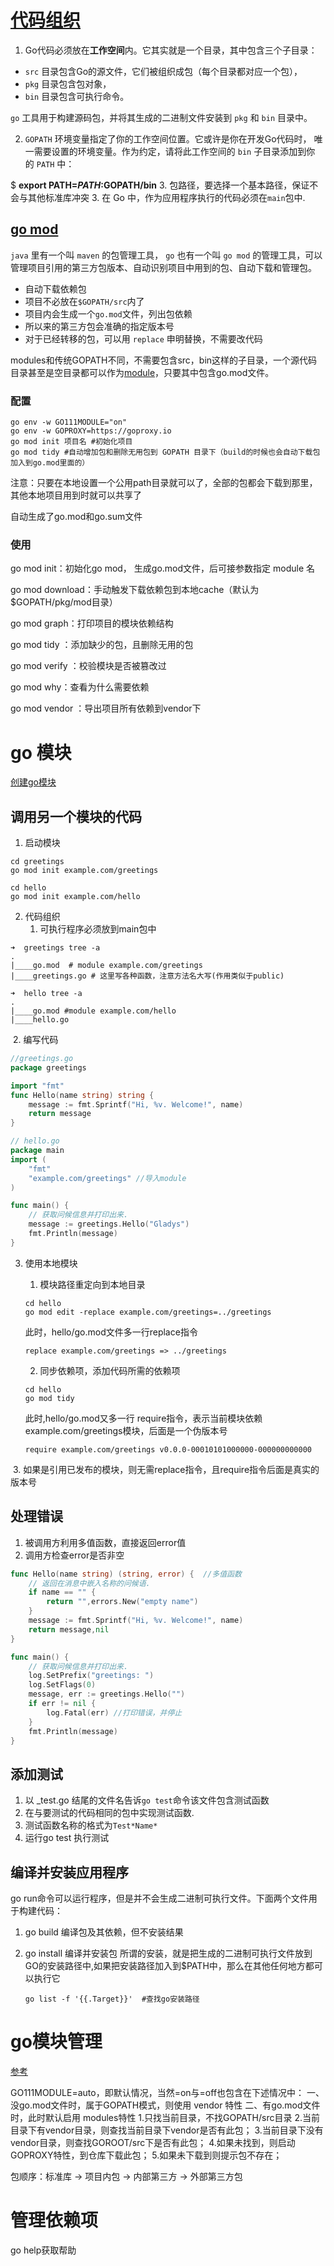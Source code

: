 # [代码组织](https://go-zh.org/doc/code.html)

1. Go代码必须放在**工作空间**内。它其实就是一个目录，其中包含三个子目录：

- `src` 目录包含Go的源文件，它们被组织成包（每个目录都对应一个包），
- `pkg` 目录包含包对象，
- `bin` 目录包含可执行命令。

`go` 工具用于构建源码包，并将其生成的二进制文件安装到 `pkg` 和 `bin` 目录中。

2. `GOPATH` 环境变量指定了你的工作空间位置。它或许是你在开发Go代码时， 唯一需要设置的环境变量。作为约定，请将此工作空间的 `bin` 子目录添加到你的 `PATH` 中：

$ **export PATH=$PATH:$GOPATH/bin**
3. 包路径，要选择一个基本路径，保证不会与其他标准库冲突
3. 在 Go 中，作为应用程序执行的代码必须在`main`包中.

## [go mod](https://golang-minibear2333.github.io/1.base/1-3-go-mod/)



`java` 里有一个叫 `maven` 的包管理工具， `go` 也有一个叫 `go mod` 的管理工具，可以管理项目引用的第三方包版本、自动识别项目中用到的包、自动下载和管理包。

- 自动下载依赖包
- 项目不必放在`$GOPATH/src`内了
- 项目内会生成一个`go.mod`文件，列出包依赖
- 所以来的第三方包会准确的指定版本号
- 对于已经转移的包，可以用 `replace` 申明替换，不需要改代码



modules和传统GOPATH不同，不需要包含src，bin这样的子目录，一个源代码目录甚至是空目录都可以作为[module](https://so.csdn.net/so/search?q=module&spm=1001.2101.3001.7020)，只要其中包含go.mod文件。

### 配置

```shell
go env -w GO111MODULE="on"
go env -w GOPROXY=https://goproxy.io
go mod init 项目名 #初始化项目
go mod tidy #自动增加包和删除无用包到 GOPATH 目录下（build的时候也会自动下载包加入到go.mod里面的）
```

注意：只要在本地设置一个公用path目录就可以了，全部的包都会下载到那里，其他本地项目用到时就可以共享了

自动生成了go.mod和go.sum文件

### 使用

go mod init：初始化go mod， 生成go.mod文件，后可接参数指定 module 名

go mod download：手动触发下载依赖包到本地cache（默认为$GOPATH/pkg/mod目录）

go mod graph：打印项目的模块依赖结构

go mod tidy ：添加缺少的包，且删除无用的包

go mod verify ：校验模块是否被篡改过

go mod why：查看为什么需要依赖

go mod vendor ：导出项目所有依赖到vendor下

# go 模块

[创建go模块](https://go.p2hp.com/go.dev/doc/tutorial/create-module)

## 调用另一个模块的代码

1. 启动模块

```shell
cd greetings 
go mod init example.com/greetings 

cd hello
go mod init example.com/hello 
```

2. 代码组织
   1. 可执行程序必须放到main包中

```shell
➜  greetings tree -a
.
|____go.mod  # module example.com/greetings
|____greetings.go # 这里写各种函数，注意方法名大写(作用类似于public)

➜  hello tree -a
.
|____go.mod #module example.com/hello
|____hello.go
```

​	2. 编写代码

```go
//greetings.go
package greetings

import "fmt"
func Hello(name string) string {
    message := fmt.Sprintf("Hi, %v. Welcome!", name)
    return message
}

// hello.go
package main  
import (
	"fmt"
	"example.com/greetings" //导入module
)

func main() {
	// 获取问候信息并打印出来.
	message := greetings.Hello("Gladys")
	fmt.Println(message)
}

```

3. 使用本地模块

   1. 模块路径重定向到本地目录

   ```shell
   cd hello
   go mod edit -replace example.com/greetings=../greetings
   ```

   此时，hello/go.mod文件多一行replace指令
   ```shell
   replace example.com/greetings => ../greetings
   ```

   2. 同步依赖项，添加代码所需的依赖项

   ```shell
   cd hello
   go mod tidy
   ```

   此时,hello/go.mod又多一行 require指令，表示当前模块依赖example.com/greetings模块，后面是一个伪版本号

   ```shell
   require example.com/greetings v0.0.0-00010101000000-000000000000
   ```

​	3. 如果是引用已发布的模块，则无需replace指令，且require指令后面是真实的版本号

## 处理错误

1. 被调用方利用多值函数，直接返回error值
2. 调用方检查error是否非空

```go
func Hello(name string) (string, error) {  //多值函数
	// 返回在消息中嵌入名称的问候语.
	if name == "" {
		return "",errors.New("empty name")
	}
	message := fmt.Sprintf("Hi, %v. Welcome!", name)
	return message,nil
}

func main() {
	// 获取问候信息并打印出来.
	log.SetPrefix("greetings: ")
	log.SetFlags(0)
	message, err := greetings.Hello("")
	if err != nil {
		log.Fatal(err) //打印错误，并停止
	}
	fmt.Println(message)
}

```

## 添加测试

1. 以 _test.go 结尾的文件名告诉`go test`命令该文件包含测试函数
2. 在与要测试的代码相同的包中实现测试函数.
3. 测试函数名称的格式为`Test*Name*`
4. 运行go test 执行测试

## 编译并安装应用程序

go run命令可以运行程序，但是并不会生成二进制可执行文件。下面两个文件用于构建代码：

1. go build 编译包及其依赖，但不安装结果

2. go install 编译并安装包
   所谓的安装，就是把生成的二进制可执行文件放到GO的安装路径中,如果把安装路径加入到$PATH中，那么在其他任何地方都可以执行它

   ```shell
   go list -f '{{.Target}}'  #查找go安装路径
   ```



# go模块管理

[参考](https://blog.csdn.net/weixin_43700106/article/details/118279983)

GO111MODULE=auto，即默认情况，当然=on与=off也包含在下述情况中：
一、没go.mod文件时，属于GOPATH模式，则使用 vendor 特性
二、有go.mod文件时，此时默认启用 modules特性
1.只找当前目录，不找GOPATH/src目录
2.当前目录下有vendor目录，则查找当前目录下vendor是否有此包；
3.当前目录下没有vendor目录，则查找GOROOT/src下是否有此包；
4.如果未找到，则启动GOPROXY特性，到仓库下载此包；
5.如果未下载到则提示包不存在；

包顺序：标准库 -> 项目内包 -> 内部第三方 -> 外部第三方包






# 管理依赖项

go help获取帮助

